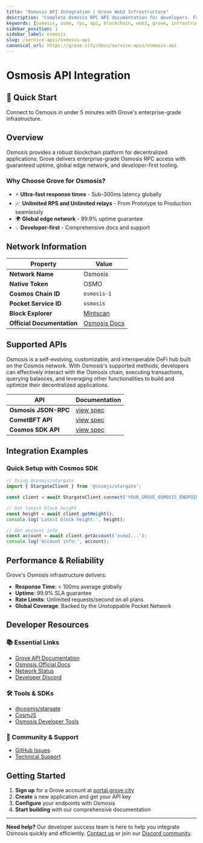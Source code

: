 ```yaml
---
title: "Osmosis API Integration | Grove Web3 Infrastructure"
description: "Complete Osmosis RPC API documentation for developers. Fast, reliable Osmosis blockchain access with Grove's enterprise infrastructure. Get started in minutes."
keywords: [osmosis, osmo, rpc, api, blockchain, web3, grove, infrastructure, developers, integration]
sidebar_position: 1
sidebar_label: osmosis
slug: /service-apis/osmosis-api
canonical_url: https://grove.city/docs/service-apis/osmosis-api
---
```


# Osmosis API Integration

<div style={{background: "linear-gradient(135deg, #5c02a8 0%, #9d02d7 100%)", color: "white", padding: "1.5rem", borderRadius: "8px", margin: "1rem 0"}}>
  <h2 style={{color: "white", marginTop: 0}}>🚀 Quick Start</h2>
  <p style={{marginBottom: 0, fontSize: "1.1rem"}}>Connect to Osmosis in under 5 minutes with Grove's enterprise-grade infrastructure.</p>
</div>

## Overview

Osmosis provides a robust blockchain platform for decentralized applications. Grove delivers enterprise-grade Osmosis RPC access with guaranteed uptime, global edge network, and developer-first tooling.

### Why Choose Grove for Osmosis?

- ⚡ **Ultra-fast response times** - Sub-300ms latency globally
- 📈 **Unlimited RPS and Unlimited relays** - From Prototype to Production seamlessly
- 🌍 **Global edge network** - 99.9% uptime guarantee
- 💡 **Developer-first** - Comprehensive docs and support

## Network Information

| Property | Value |
|----------|-------|
| **Network Name** | Osmosis |
| **Native Token** | OSMO |
| **Cosmos Chain ID** | `osmosis-1` |
| **Pocket Service ID** | `osmosis` |
| **Block Explorer** | [Mintscan](https://www.mintscan.io/osmosis) |
| **Official Documentation** | [Osmosis Docs](https://docs.osmosis.zone/) |

## Supported APIs

Osmosis is a self-evolving, customizable, and interoperable DeFi hub built on the Cosmos network. With Osmosis's supported methods, developers can effectively interact with the Osmosis chain, executing transactions, querying balances, and leveraging other functionalities to build and optimize their decentralized applications.

| API | Documentation |
| --- | ------------- |
| **Osmosis JSON-RPC** | [view spec](https://docs.osmosis.zone/api) |
| **CometBFT API** | [view spec](../grove-api/api-definition/definition#cosmos--cometbft) |
| **Cosmos SDK API** | [view spec](../grove-api/api-definition/definition#cosmos--cometbft) |

## Integration Examples

### Quick Setup with Cosmos SDK

```javascript
// Using @cosmjs/stargate
import { StargateClient } from '@cosmjs/stargate';

const client = await StargateClient.connect('YOUR_GROVE_OSMOSIS_ENDPOINT');

// Get latest block height
const height = await client.getHeight();
console.log('Latest block height:', height);

// Get account info
const account = await client.getAccount('osmo1...');
console.log('Account info:', account);
```

## Performance & Reliability

Grove's Osmosis infrastructure delivers:

- **Response Time**: < 100ms average globally
- **Uptime**: 99.9% SLA guarantee  
- **Rate Limits**: Unlimited requests/second on all plans
- **Global Coverage**: Backed by the Unstoppable Pocket Network

## Developer Resources

### 📚 Essential Links
- [Grove API Documentation](../grove-api/overview/grove-api)
- [Osmosis Official Docs](https://docs.osmosis.zone/)
- [Network Status](https://status.grove.city)
- [Developer Discord](https://discord.gg/build-with-grove)

### 🛠️ Tools & SDKs
- [@cosmjs/stargate](https://www.npmjs.com/package/@cosmjs/stargate)
- [CosmJS](https://github.com/cosmos/cosmjs)
- [Osmosis Developer Tools](https://docs.osmosis.zone/)

### 💬 Community & Support
- [GitHub Issues](https://github.com/buildwithgrove/path)  
- [Technical Support](https://discord.com/channels/824324475256438814/1150805396085293106)

## Getting Started

1. **Sign up** for a Grove account at [portal.grove.city](https://portal.grove.city)
2. **Create** a new application and get your API key
3. **Configure** your endpoints with Osmosis
4. **Start building** with our comprehensive documentation

---

<div style={{background: "#f8f9fa", padding: "1rem", borderLeft: "4px solid #007bff", margin: "1rem 0"}}>
  <strong>Need help?</strong> Our developer success team is here to help you integrate Osmosis quickly and efficiently. <a href="mailto:portal@grove.city">Contact us</a> or join our <a href="https://discord.gg/build-with-grove">Discord community</a>.
</div>
